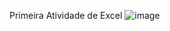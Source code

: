 Primeira Atividade de Excel
![image](https://github.com/user-attachments/assets/5ddef9c4-2f06-4b99-9ce3-922007d4d690)
